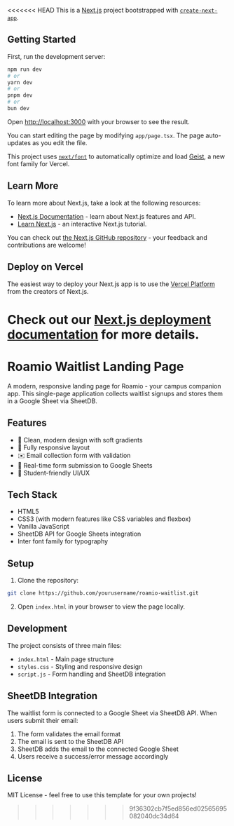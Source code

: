 <<<<<<< HEAD
This is a [Next.js](https://nextjs.org) project bootstrapped with [`create-next-app`](https://nextjs.org/docs/app/api-reference/cli/create-next-app).

## Getting Started

First, run the development server:

```bash
npm run dev
# or
yarn dev
# or
pnpm dev
# or
bun dev
```

Open [http://localhost:3000](http://localhost:3000) with your browser to see the result.

You can start editing the page by modifying `app/page.tsx`. The page auto-updates as you edit the file.

This project uses [`next/font`](https://nextjs.org/docs/app/building-your-application/optimizing/fonts) to automatically optimize and load [Geist](https://vercel.com/font), a new font family for Vercel.

## Learn More

To learn more about Next.js, take a look at the following resources:

- [Next.js Documentation](https://nextjs.org/docs) - learn about Next.js features and API.
- [Learn Next.js](https://nextjs.org/learn) - an interactive Next.js tutorial.

You can check out [the Next.js GitHub repository](https://github.com/vercel/next.js) - your feedback and contributions are welcome!

## Deploy on Vercel

The easiest way to deploy your Next.js app is to use the [Vercel Platform](https://vercel.com/new?utm_medium=default-template&filter=next.js&utm_source=create-next-app&utm_campaign=create-next-app-readme) from the creators of Next.js.

Check out our [Next.js deployment documentation](https://nextjs.org/docs/app/building-your-application/deploying) for more details.
=======
# Roamio Waitlist Landing Page

A modern, responsive landing page for Roamio - your campus companion app. This single-page application collects waitlist signups and stores them in a Google Sheet via SheetDB.

## Features

- 🎨 Clean, modern design with soft gradients
- 📱 Fully responsive layout
- ✉️ Email collection form with validation
- 🔄 Real-time form submission to Google Sheets
- 🎯 Student-friendly UI/UX

## Tech Stack

- HTML5
- CSS3 (with modern features like CSS variables and flexbox)
- Vanilla JavaScript
- SheetDB API for Google Sheets integration
- Inter font family for typography

## Setup

1. Clone the repository:
```bash
git clone https://github.com/yourusername/roamio-waitlist.git
```

2. Open `index.html` in your browser to view the page locally.

## Development

The project consists of three main files:
- `index.html` - Main page structure
- `styles.css` - Styling and responsive design
- `script.js` - Form handling and SheetDB integration

## SheetDB Integration

The waitlist form is connected to a Google Sheet via SheetDB API. When users submit their email:
1. The form validates the email format
2. The email is sent to the SheetDB API
3. SheetDB adds the email to the connected Google Sheet
4. Users receive a success/error message accordingly

## License

MIT License - feel free to use this template for your own projects! 
>>>>>>> 9f36302cb7f5ed856ed02565695082040dc34d64
